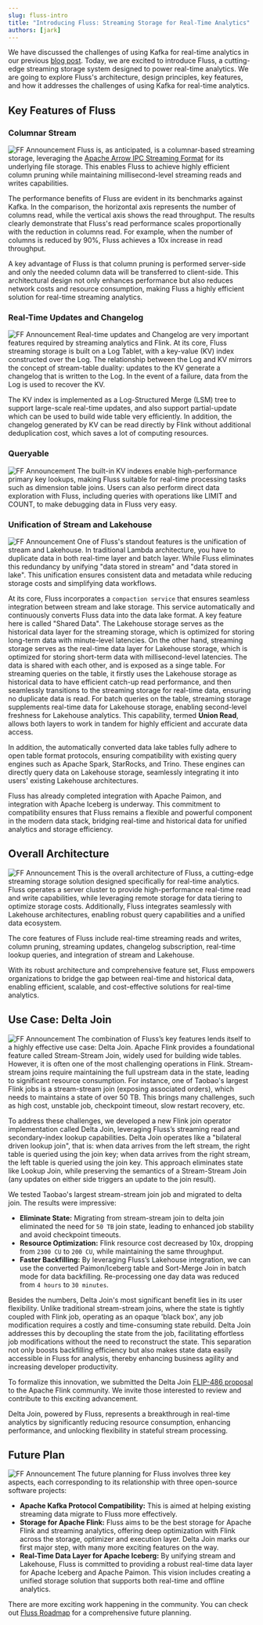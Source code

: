 ```yaml
---
slug: fluss-intro
title: "Introducing Fluss: Streaming Storage for Real-Time Analytics"
authors: [jark]
---
```


We have discussed the challenges of using Kafka for real-time analytics in our previous [blog post](/blog/why-fluss/).
Today, we are excited to introduce Fluss, a cutting-edge streaming storage system designed to power real-time analytics.
We are going to explore Fluss's architecture, design principles, key features, and how it addresses the challenges of using Kafka for real-time analytics.

<!-- truncate -->

## Key Features of Fluss

### Columnar Stream
![FF Announcement](assets/fluss_intro/img1.jpg)
Fluss is, as anticipated, is a columnar-based streaming storage, leveraging the [Apache Arrow IPC Streaming Format](https://arrow.apache.org/docs/python/ipc.html) for its underlying file storage.
This enables Fluss to achieve highly efficient column pruning while maintaining millisecond-level streaming reads and writes capabilities.

The performance benefits of Fluss are evident in its benchmarks against Kafka. In the comparison, the horizontal axis represents the number of columns read, while the vertical axis shows the read throughput. The results clearly demonstrate that Fluss's read performance scales proportionally with the reduction in columns read. For example, when the number of columns is reduced by 90%, Fluss achieves a 10x increase in read throughput.

A key advantage of Fluss is that column pruning is performed server-side and only the needed column data will be transferred to client-side. This architectural design not only enhances performance but also reduces network costs and resource consumption, making Fluss a highly efficient solution for real-time streaming analytics.

### Real-Time Updates and Changelog
![FF Announcement](assets/fluss_intro/img2.jpg)
Real-time updates and Changelog are very important features required by streaming analytics and Flink.
At its core, Fluss streaming storage is built on a Log Tablet, with a key-value (KV) index constructed over the Log.
The relationship between the Log and KV mirrors the concept of stream-table duality:
updates to the KV generate a changelog that is written to the Log. In the event of a failure, data from the Log is used to recover the KV.

The KV index is implemented as a Log-Structured Merge (LSM) tree to support large-scale real-time updates,
and also support partial-update which can be used to build wide table very efficiently. In addition, the changelog
generated by KV can be read directly by Flink without additional deduplication cost, which saves a lot of computing resources.


### Queryable
![FF Announcement](assets/fluss_intro/img3.jpg)
The built-in KV indexes enable high-performance primary key lookups, making Fluss suitable for real-time processing tasks such as dimension table joins. Users can also perform direct data exploration with Fluss, including queries with operations like LIMIT and COUNT, to make debugging data in Fluss very easy.

### Unification of Stream and Lakehouse

![FF Announcement](assets/fluss_intro/img4.jpg)
One of Fluss's standout features is the unification of stream and Lakehouse. In traditional Lambda architecture, you have to duplicate data in both real-time layer and batch layer. While Fluss eliminates this redundancy by unifying "data stored in stream" and "data stored in lake". This unification ensures consistent data and metadata while reducing storage costs and simplifying data workflows.

At its core, Fluss incorporates a `compaction service` that ensures seamless integration between stream and lake storage. This service automatically and continuously converts Fluss data into the data lake format.
A key feature here is called "Shared Data". The Lakehouse storage serves as the historical data layer for the streaming storage, which is optimized for storing long-term data with minute-level latencies. On the other hand, streaming storage serves as the real-time data layer for Lakehouse storage, which is optimized for storing short-term data with millisecond-level latencies.
The data is shared with each other, and is exposed as a singe table.
For streaming queries on the table, it firstly uses the Lakehouse storage as historical data to have efficient catch-up read performance, and then seamlessly transitions to the streaming storage for real-time data, ensuring no duplicate data is read.
For batch queries on the table, streaming storage supplements real-time data for Lakehouse storage, enabling second-level freshness for Lakehouse analytics.
This capability, termed **Union Read**, allows both layers to work in tandem for highly efficient and accurate data access.

In addition, the automatically converted data lake tables fully adhere to open table format protocols, ensuring compatibility with existing query engines such as Apache Spark, StarRocks, and Trino.
These engines can directly query data on Lakehouse storage, seamlessly integrating it into users' existing Lakehouse architectures.

Fluss has already completed integration with Apache Paimon, and integration with Apache Iceberg is underway. This commitment to compatibility ensures that Fluss remains a flexible and powerful component in the modern data stack, bridging real-time and historical data for unified analytics and storage efficiency.

## Overall Architecture
![FF Announcement](assets/why_fluss/img9.jpg)
This is the overall architecture of Fluss, a cutting-edge streaming storage solution designed specifically for real-time analytics. Fluss operates a server cluster to provide high-performance real-time read and write capabilities, while leveraging remote storage for data tiering to optimize storage costs. Additionally, Fluss integrates seamlessly with Lakehouse architectures, enabling robust query capabilities and a unified data ecosystem.

The core features of Fluss include real-time streaming reads and writes, column pruning, streaming updates, changelog subscription, real-time lookup queries, and integration of stream and Lakehouse.

With its robust architecture and comprehensive feature set, Fluss empowers organizations to bridge the gap between real-time and historical data, enabling efficient, scalable, and cost-effective solutions for real-time analytics.

## Use Case: Delta Join
![FF Announcement](assets/fluss_intro/img5.jpg)
The combination of Fluss’s key features lends itself to a highly effective use case: Delta Join. Apache Flink provides a foundational feature called Stream-Stream Join, widely used for building wide tables. However, it is often one of the most challenging operations in Flink.
Stream-stream joins require maintaining the full upstream data in the state, leading to significant resource consumption. For instance, one of Taobao's largest Flink jobs is a stream-stream join (exposing associated orders), which needs to maintains a state of over 50 TB. This brings many challenges, such as high cost, unstable job, checkpoint timeout, slow restart recovery, etc.

To address these challenges, we developed a new Flink join operator implementation called Delta Join, leveraging Fluss’s streaming read and secondary-index lookup capabilities. Delta Join operates like a "bilateral driven lookup join", that is:
when data arrives from the left stream, the right table is queried using the join key;
when data arrives from the right stream, the left table is queried using the join key.
This approach eliminates state like Lookup Join, while preserving the semantics of a Stream-Stream Join (any updates on either side triggers an update to the join result).

We tested Taobao's largest stream-stream join job and migrated to delta join. The results were impressive:
- **Eliminate State:** Migrating from stream-stream join to delta join eliminated the need for `50 TB` join state, leading to enhanced job stability and avoid checkpoint timeouts.
- **Resource Optimization:** Flink resource cost decreased by 10x, dropping from `2300 CU` to `200 CU`, while maintaining the same throughput.
- **Faster Backfilling:** By leveraging Fluss’s Lakehouse integration, we can use the converted Paimon/Iceberg table and Sort-Merge Join in batch mode for data backfilling. Re-processing one day data was reduced from `4 hours` to `30 minutes`.

Besides the numbers, Delta Join's most significant benefit lies in its user flexibility.
Unlike traditional stream-stream joins, where the state is tightly coupled with Flink job, operating as an opaque 'black box', any job modification requires a costly and time-consuming state rebuild.
Delta Join addresses this by decoupling the state from the job, facilitating effortless job modifications without the need to reconstruct the state.
This separation not only boosts backfilling efficiency but also makes state data easily accessible in Fluss for analysis, thereby enhancing business agility and increasing developer productivity.

To formalize this innovation, we submitted the Delta Join [FLIP-486 proposal](https://cwiki.apache.org/confluence/display/FLINK/FLIP-486%3A+Introduce+A+New+DeltaJoin) to the Apache Flink community. We invite those interested to review and contribute to this exciting advancement.

Delta Join, powered by Fluss, represents a breakthrough in real-time analytics by significantly reducing resource consumption, enhancing performance, and unlocking flexibility in stateful stream processing.

## Future Plan

![FF Announcement](assets/fluss_intro/img6.jpg)
The future planning for Fluss involves three key aspects, each corresponding to its relationship with three open-source software projects:

- **Apache Kafka Protocol Compatibility:** This is aimed at helping existing streaming data migrate to Fluss more effectively.
- **Storage for Apache Flink:** Fluss aims to be the best storage for Apache Flink and streaming analytics, offering deep optimization with Flink across the storage, optimizer and execution layer. Delta Join marks our first major step, with many more exciting features on the way.
- **Real-Time Data Layer for Apache Iceberg:** By unifying stream and Lakehouse, Fluss is committed to providing a robust real-time data layer for Apache Iceberg and Apache Paimon. This vision includes creating a unified storage solution that supports both real-time and offline analytics.

There are more exciting work happening in the community. You can check out [Fluss Roadmap](/roadmap/) for a comprehensive future planning.
